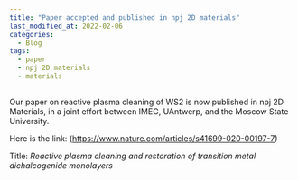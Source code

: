 ```yaml
---
title: "Paper accepted and published in npj 2D materials"
last_modified_at: 2022-02-06
categories:
  - Blog
tags:
  - paper
  - npj 2D materials
  - materials
---
```


Our paper on reactive plasma cleaning of WS2 is now published in npj 2D Materials, in a joint effort between IMEC, UAntwerp, and the Moscow State University.

Here is the link: (https://www.nature.com/articles/s41699-020-00197-7)

Title:
<em>Reactive plasma cleaning and restoration of transition metal dichalcogenide monolayers</em>
